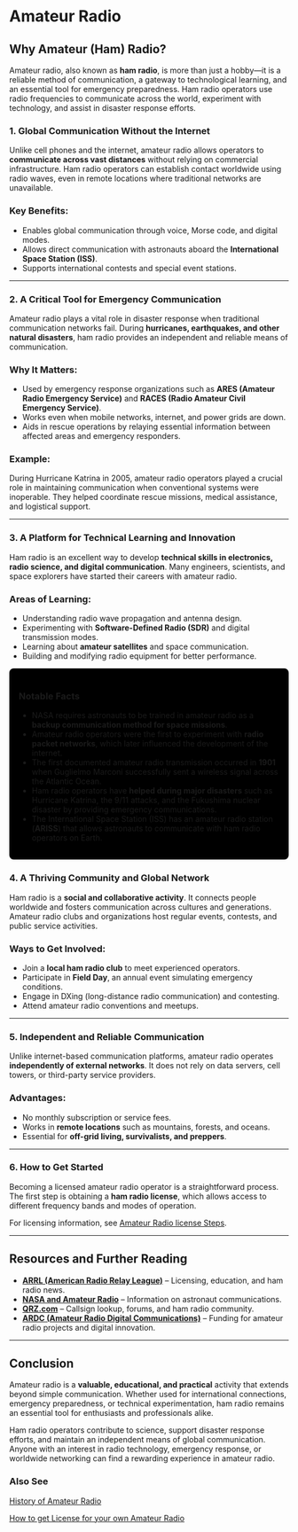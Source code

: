 # Amateur Radio

## Why Amateur (Ham) Radio?  

Amateur radio, also known as **ham radio**, is more than just a hobby—it is a reliable method of communication, a gateway to technological learning, and an essential tool for emergency preparedness. Ham radio operators use radio frequencies to communicate across the world, experiment with technology, and assist in disaster response efforts.  


### 1. Global Communication Without the Internet  

Unlike cell phones and the internet, amateur radio allows operators to **communicate across vast distances** without relying on commercial infrastructure. Ham radio operators can establish contact worldwide using radio waves, even in remote locations where traditional networks are unavailable.  

### Key Benefits:  
- Enables global communication through voice, Morse code, and digital modes.  
- Allows direct communication with astronauts aboard the **International Space Station (ISS)**.  
- Supports international contests and special event stations.  

---

### 2. A Critical Tool for Emergency Communication  

Amateur radio plays a vital role in disaster response when traditional communication networks fail. During **hurricanes, earthquakes, and other natural disasters**, ham radio provides an independent and reliable means of communication.  

### Why It Matters:  
- Used by emergency response organizations such as **ARES (Amateur Radio Emergency Service)** and **RACES (Radio Amateur Civil Emergency Service)**.  
- Works even when mobile networks, internet, and power grids are down.  
- Aids in rescue operations by relaying essential information between affected areas and emergency responders.  

### Example:  
During Hurricane Katrina in 2005, amateur radio operators played a crucial role in maintaining communication when conventional systems were inoperable. They helped coordinate rescue missions, medical assistance, and logistical support.  

---

### 3. A Platform for Technical Learning and Innovation  

Ham radio is an excellent way to develop **technical skills in electronics, radio science, and digital communication**. Many engineers, scientists, and space explorers have started their careers with amateur radio.  

### Areas of Learning:  
- Understanding radio wave propagation and antenna design.  
- Experimenting with **Software-Defined Radio (SDR)** and digital transmission modes.  
- Learning about **amateur satellites** and space communication.  
- Building and modifying radio equipment for better performance.  

<div style="border: 2px solid #000; padding: 15px; border-radius: 8px; background-color:rgb(0, 0, 0);">

### Notable Facts  

- NASA requires astronauts to be trained in amateur radio as a **backup communication method for space missions**.  
- Amateur radio operators were the first to experiment with **radio packet networks**, which later influenced the development of the internet.  
- The first documented amateur radio transmission occurred in **1901** when Guglielmo Marconi successfully sent a wireless signal across the Atlantic Ocean.  
- Ham radio operators have **helped during major disasters** such as Hurricane Katrina, the 9/11 attacks, and the Fukushima nuclear disaster by providing emergency communications.  
- The International Space Station (ISS) has an amateur radio station (**ARISS**) that allows astronauts to communicate with ham radio operators on Earth.  

</div>


### 4. A Thriving Community and Global Network  

Ham radio is a **social and collaborative activity**. It connects people worldwide and fosters communication across cultures and generations. Amateur radio clubs and organizations host regular events, contests, and public service activities.  

### Ways to Get Involved:  
- Join a **local ham radio club** to meet experienced operators.  
- Participate in **Field Day**, an annual event simulating emergency conditions.  
- Engage in DXing (long-distance radio communication) and contesting.  
- Attend amateur radio conventions and meetups.  

---

### 5. Independent and Reliable Communication  

Unlike internet-based communication platforms, amateur radio operates **independently of external networks**. It does not rely on data servers, cell towers, or third-party service providers.  

### Advantages:  
- No monthly subscription or service fees.  
- Works in **remote locations** such as mountains, forests, and oceans.  
- Essential for **off-grid living, survivalists, and preppers**.  

---

### 6. How to Get Started  

Becoming a licensed amateur radio operator is a straightforward process. The first step is obtaining a **ham radio license**, which allows access to different frequency bands and modes of operation.  

For licensing information, see [Amateur Radio license Steps](/en/amateurradio/license.md).  

---

## Resources and Further Reading  

- **[ARRL (American Radio Relay League)](https://www.arrl.org)** – Licensing, education, and ham radio news.  
- **[NASA and Amateur Radio](https://www.nasa.gov/mission_pages/station/research/experiments/explorer/Investigation.html?#id=1664)** – Information on astronaut communications.  
- **[QRZ.com](https://www.qrz.com)** – Callsign lookup, forums, and ham radio community.  
- **[ARDC (Amateur Radio Digital Communications)](https://www.ardc.net)** – Funding for amateur radio projects and digital innovation.  

---

## Conclusion  

Amateur radio is a **valuable, educational, and practical** activity that extends beyond simple communication. Whether used for international connections, emergency preparedness, or technical experimentation, ham radio remains an essential tool for enthusiasts and professionals alike.  

Ham radio operators contribute to science, support disaster response efforts, and maintain an independent means of global communication. Anyone with an interest in radio technology, emergency response, or worldwide networking can find a rewarding experience in amateur radio.  

### Also See

[History of Amateur Radio](/en/amateurradio/history.md)

[How to get License for your own Amateur Radio](/en/amateurradio/license.md)
